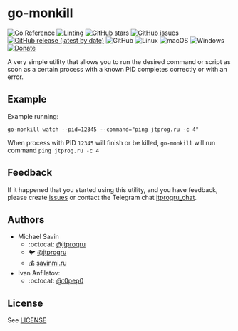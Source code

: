 # go-monkill

[![Go Reference](https://pkg.go.dev/badge/github.com/jtprogru/go-monkill.svg)](https://pkg.go.dev/github.com/jtprogru/go-monkill)
[![Linting](https://github.com/jtprogru/go-monkill/actions/workflows/lint.yml/badge.svg)](https://github.com/jtprogru/go-monkill/actions/workflows/lint.yml)
[![GitHub stars](https://img.shields.io/github/stars/jtprogru/go-monkill.svg)](https://github.com/jtprogru/go-monkill/stargazers)
[![GitHub issues](https://img.shields.io/github/issues-raw/jtprogru/go-monkill)](https://github.com/jtprogru/go-monkill/issues)
[![GitHub release (latest by date)](https://img.shields.io/github/v/release/jtprogru/go-monkill)](https://github.com/jtprogru/go-monkill/releases/latest)
![GitHub](https://img.shields.io/github/license/jtprogru/go-monkill)
![Linux](https://img.shields.io/badge/-Linux-grey?logo=linux)
![macOS](https://img.shields.io/badge/-macOS-grey?logo=macos)
![Windows](https://img.shields.io/badge/-Windows-grey?logo=Windows)
[![Donate](https://img.shields.io/badge/-Donate-yellow?logo=paypal)](https://paypal.me/jtprogru)

A very simple utility that allows you to run the desired command or script as soon as a certain process with a known PID completes correctly or with an error.


## Example

Example running:
```shell
go-monkill watch --pid=12345 --command="ping jtprog.ru -c 4"
```

When process with PID `12345` will finish or be killed, `go-monkill` will run command `ping jtprog.ru -c 4`

## Feedback

If it happened that you started using this utility, and you have feedback, please create [issues](https://github.com/jtprogru/go-monkill/issues) or contact the Telegram chat [jtprogru_chat](https://t.me/jtprogru_chat).

## Authors

- Michael Savin
    - :octocat: [@jtprogru](https://www.github.com/jtprogru)
    - :bird: [@jtprogru](https://www.twitter.com/jtprogru)
    - :moneybag: [savinmi.ru](https://savinmi.ru)
- Ivan Anfilatov:
    - :octocat: [@t0pep0](https://github.com/t0pep0)

## License

See [LICENSE](LICENSE)

